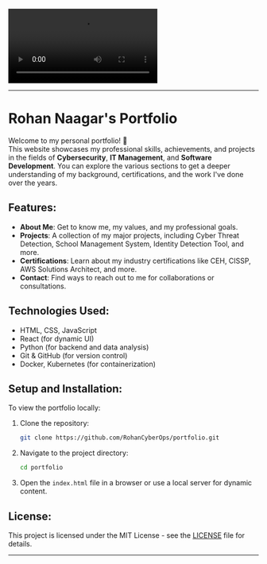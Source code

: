 ![Demo](Asset/demo.mp4)

---

# Rohan Naagar's Portfolio

Welcome to my personal portfolio! 🚀  
This website showcases my professional skills, achievements, and projects in the fields of **Cybersecurity**, **IT Management**, and **Software Development**. You can explore the various sections to get a deeper understanding of my background, certifications, and the work I've done over the years.  

## Features:
- **About Me**: Get to know me, my values, and my professional goals.  
- **Projects**: A collection of my major projects, including Cyber Threat Detection, School Management System, Identity Detection Tool, and more.  
- **Certifications**: Learn about my industry certifications like CEH, CISSP, AWS Solutions Architect, and more.  
- **Contact**: Find ways to reach out to me for collaborations or consultations.

## Technologies Used:
- HTML, CSS, JavaScript
- React (for dynamic UI)
- Python (for backend and data analysis)
- Git & GitHub (for version control)
- Docker, Kubernetes (for containerization)

## Setup and Installation:
To view the portfolio locally:
1. Clone the repository:
   ```bash
   git clone https://github.com/RohanCyberOps/portfolio.git
   ```
2. Navigate to the project directory:
   ```bash
   cd portfolio
   ```
3. Open the `index.html` file in a browser or use a local server for dynamic content.

## License:
This project is licensed under the MIT License - see the [LICENSE](LICENSE) file for details.

---
